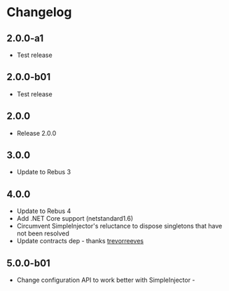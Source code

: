 # Changelog

## 2.0.0-a1

* Test release

## 2.0.0-b01

* Test release

## 2.0.0

* Release 2.0.0

## 3.0.0

* Update to Rebus 3

## 4.0.0

* Update to Rebus 4
* Add .NET Core support (netstandard1.6)
* Circumvent SimpleInjector's reluctance to dispose singletons that have not been resolved
* Update contracts dep - thanks [trevorreeves]

## 5.0.0-b01

* Change configuration API to work better with SimpleInjector - 

[trevorreeves]: https://github.com/trevorreeves
